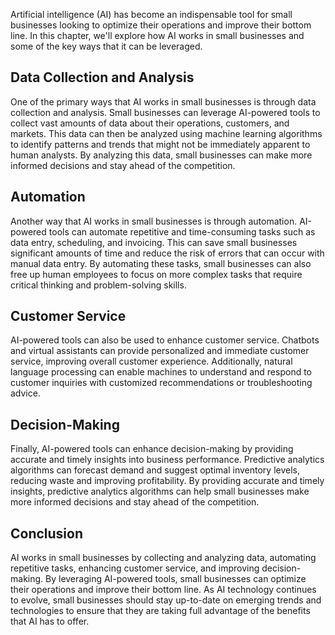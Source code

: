 

Artificial intelligence (AI) has become an indispensable tool for small businesses looking to optimize their operations and improve their bottom line. In this chapter, we'll explore how AI works in small businesses and some of the key ways that it can be leveraged.

Data Collection and Analysis
----------------------------

One of the primary ways that AI works in small businesses is through data collection and analysis. Small businesses can leverage AI-powered tools to collect vast amounts of data about their operations, customers, and markets. This data can then be analyzed using machine learning algorithms to identify patterns and trends that might not be immediately apparent to human analysts. By analyzing this data, small businesses can make more informed decisions and stay ahead of the competition.

Automation
----------

Another way that AI works in small businesses is through automation. AI-powered tools can automate repetitive and time-consuming tasks such as data entry, scheduling, and invoicing. This can save small businesses significant amounts of time and reduce the risk of errors that can occur with manual data entry. By automating these tasks, small businesses can also free up human employees to focus on more complex tasks that require critical thinking and problem-solving skills.

Customer Service
----------------

AI-powered tools can also be used to enhance customer service. Chatbots and virtual assistants can provide personalized and immediate customer service, improving overall customer experience. Additionally, natural language processing can enable machines to understand and respond to customer inquiries with customized recommendations or troubleshooting advice.

Decision-Making
---------------

Finally, AI-powered tools can enhance decision-making by providing accurate and timely insights into business performance. Predictive analytics algorithms can forecast demand and suggest optimal inventory levels, reducing waste and improving profitability. By providing accurate and timely insights, predictive analytics algorithms can help small businesses make more informed decisions and stay ahead of the competition.

Conclusion
----------

AI works in small businesses by collecting and analyzing data, automating repetitive tasks, enhancing customer service, and improving decision-making. By leveraging AI-powered tools, small businesses can optimize their operations and improve their bottom line. As AI technology continues to evolve, small businesses should stay up-to-date on emerging trends and technologies to ensure that they are taking full advantage of the benefits that AI has to offer.
